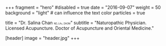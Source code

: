 +++
fragment = "hero"
#disabled = true
date = "2016-09-07"
weight = 50
background = "light" # can influence the text color
particles = true

title = "Dr. Salina Chan <span style='font-size:50%'>ND, LAc, DAOM</span>"
subtitle = "Naturopathic Physician. Licensed Acupuncture. Doctor of Acupuncture and Oriental Medicine."

[header]
  image = "header.jpg"
+++
